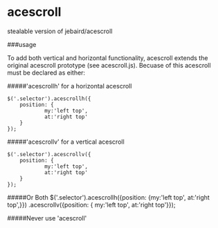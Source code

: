 acescroll
=========

stealable version of jebaird/acescroll

###usage

To add both vertical and horizontal functionality, acescroll extends the original acescroll prototype (see acescroll.js). 
Becuase of this acescroll must be declared as either:

#####'acescrollh' for a horizontal acescroll 

	$('.selector').acescrollh({
		position: {
				my:'left top',
                at:'right top'
        }
	});

#####'acescrollv' for a vertical acescroll 

	$('.selector').acescrollv({
		position: {
				my:'left top',
                at:'right top'
        }
	});

#####Or Both
       $('.selector').acescrollh({position: {my:'left top', at:'right top',}})
                     .acescrollv({position: { my:'left top', at:'right top'}});

#####Never use 'acescroll'

